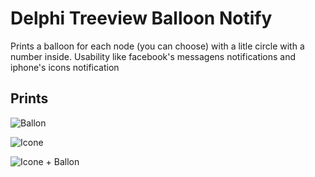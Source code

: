 # Delphi Treeview Balloon Notify
Prints a balloon for each node (you can choose) with a litle circle with a number inside. Usability like facebook's messagens notifications and iphone's icons notification

## Prints
  ![Ballon](https://github.com/ricardotondello/delphi_treeview_balloon_notify/blob/master/imagens/imagem1.png)
  
  ![Icone](https://github.com/ricardotondello/delphi_treeview_balloon_notify/blob/master/imagens/imagem2.png)
  
  ![Icone + Ballon](https://github.com/ricardotondello/delphi_treeview_balloon_notify/blob/master/imagens/imagem3.png)
